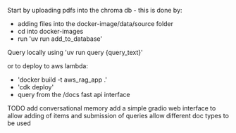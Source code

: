 Start by uploading pdfs into the chroma db - this is done by:
- adding files into the docker-image/data/source folder
- cd into docker-images 
- run 'uv run add_to_database'

Query locally using 'uv run query {query_text}'

or to deploy to aws lambda:
- 'docker build -t aws_rag_app .'
- 'cdk deploy'  
- query from the /docs fast api interface


TODO add conversational memory
add a simple gradio web interface to allow adding of items 
and submission of queries
allow different doc types to be used